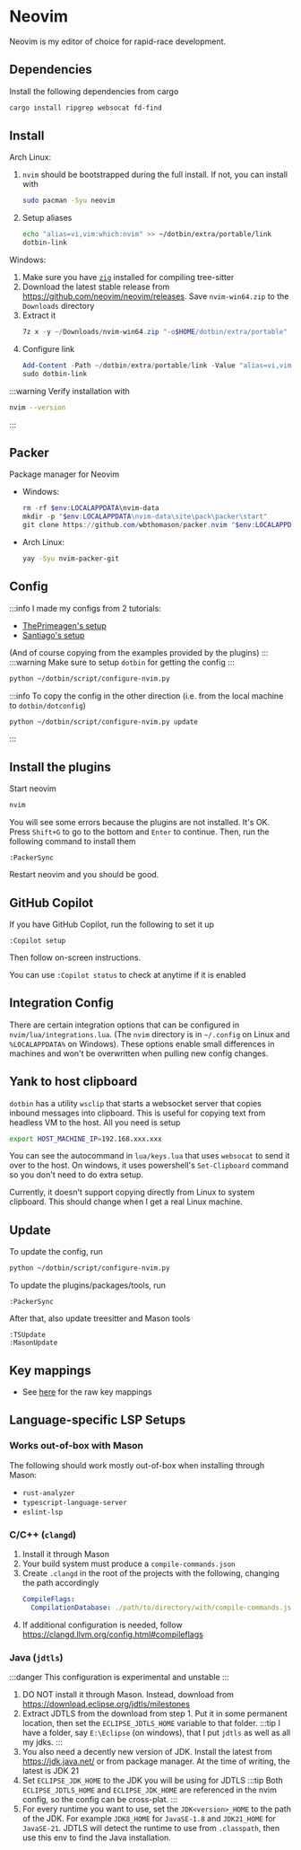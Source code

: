 # Neovim
Neovim is my editor of choice for rapid-race development.

## Dependencies
Install the following dependencies from cargo
```bash
cargo install ripgrep websocat fd-find
```

## Install
Arch Linux:
   1. `nvim` should be bootstrapped during the full install. If not, you can install with
      ```bash
      sudo pacman -Syu neovim
      ```
   2. Setup aliases
      ```bash
      echo "alias=vi,vim:which:nvim" >> ~/dotbin/extra/portable/link
      dotbin-link
      ```
Windows:
   1. Make sure you have [`zig`](../windows/zig.md) installed for compiling tree-sitter
   2. Download the latest stable release from https://github.com/neovim/neovim/releases.
      Save `nvim-win64.zip` to the `Downloads` directory
   3. Extract it
      ```powershell
      7z x -y ~/Downloads/nvim-win64.zip "-o$HOME/dotbin/extra/portable"
   4. Configure link
      ```powershell
      Add-Content -Path ~/dotbin/extra/portable/link -Value "alias=vi,vim:shim:nvim-win64/bin/nvim.exe`nshim:nvim-win64/bin/win32yank.exe`nshim:nvim-win64/bin/xxd.exe"
      sudo dotbin-link
      ```
:::warning
Verify installation with
```bash
nvim --version
```
:::

## Packer
Package manager for Neovim
- Windows:
   ```powershell
   rm -rf $env:LOCALAPPDATA\nvim-data
   mkdir -p "$env:LOCALAPPDATA\nvim-data\site\pack\packer\start"
   git clone https://github.com/wbthomason/packer.nvim "$env:LOCALAPPDATA\nvim-data\site\pack\packer\start\packer.nvim"
   ```
- Arch Linux:
   ```bash
   yay -Syu nvim-packer-git
   ```

## Config
:::info
I made my configs from 2 tutorials:
- [ThePrimeagen's setup](https://www.youtube.com/watch?v=w7i4amO_zaE)
- [Santiago's setup](https://rsdlt.github.io/posts/rust-nvim-ide-guide-walkthrough-development-debug/)

(And of course copying from the examples provided by the plugins)
:::
:::warning
Make sure to setup `dotbin` for getting the config
:::

```bash
python ~/dotbin/script/configure-nvim.py
```
:::info
To copy the config in the other direction (i.e. from the local machine to `dotbin/dotconfig`)
```bash
python ~/dotbin/script/configure-nvim.py update
```
:::

## Install the plugins
Start neovim
```bash
nvim
```
You will see some errors because the plugins are not installed. It's OK. 
Press `Shift+G` to go to the bottom and `Enter` to continue. Then,
run the following command to install them
```vim
:PackerSync
```
Restart neovim and you should be good.

## GitHub Copilot
If you have GitHub Copilot, run the following to set it up
```vim
:Copilot setup
```
Then follow on-screen instructions.

You can use `:Copilot status` to check at anytime if it is enabled

## Integration Config
There are certain integration options that can be configured in `nvim/lua/integrations.lua`. 
(The `nvim` directory is in `~/.config` on Linux and `%LOCALAPPDATA%` on Windows). These options
enable small differences in machines and won't be overwritten when pulling new config changes.

## Yank to host clipboard
`dotbin` has a utility `wsclip` that starts a websocket server that copies inbound messages into clipboard.
This is useful for copying text from headless VM to the host. All you need is setup
```bash
export HOST_MACHINE_IP=192.168.xxx.xxx
```

You can see the autocommand in `lua/keys.lua` that uses `websocat` to send it over to the host. On windows, it uses powershell's `Set-Clipboard` command so you don't need to do extra setup.

Currently, it doesn't support copying directly from Linux to system clipboard. This should change when I get a real Linux machine.

## Update
To update the config, run
```bash
python ~/dotbin/script/configure-nvim.py
```

To update the plugins/packages/tools, run
```
:PackerSync
```
After that, also update treesitter and Mason tools
```
:TSUpdate
:MasonUpdate
```

## Key mappings
- See [here](https://github.com/Pistonite/dotbin/blob/main/dotconfig/nvim/lua/keys.lua) for the raw key mappings

## Language-specific LSP Setups
### Works out-of-box with Mason
The following should work mostly out-of-box when installing through Mason:
- `rust-analyzer`
- `typescript-language-server`
- `eslint-lsp`

### C/C++ (`clangd`)
1. Install it through Mason
2. Your build system must produce a `compile-commands.json`
3. Create `.clangd` in the root of the projects with the following, changing the path accordingly
   ```yaml
   CompileFlags:
     CompilationDatabase: ./path/to/directory/with/compile-commands.json
   ```
4. If additional configuration is needed, follow https://clangd.llvm.org/config.html#compileflags

### Java (`jdtls`)
:::danger
This configuration is experimental and unstable
:::
1. DO NOT install it through Mason. Instead, download from https://download.eclipse.org/jdtls/milestones
2. Extract JDTLS from the download from step 1. Put it in some permanent location, then set the `ECLIPSE_JDTLS_HOME` variable to
that folder.
:::tip
I have a folder, say `E:\Eclipse` (on windows), that I put `jdtls` as well as all my jdks.
:::
3. You also need a decently new version of JDK. Install the latest from https://jdk.java.net/ or from package manager.
   At the time of writing, the latest is JDK 21
4. Set `ECLIPSE_JDK_HOME` to the JDK you will be using for JDTLS
:::tip
Both `ECLIPSE_JDTLS_HOME` and `ECLIPSE_JDK_HOME` are referenced in the nvim config, so the config can be cross-plat.
:::
5. For every runtime you want to use, set the `JDK<version>_HOME` to the path of the JDK. For example `JDK8_HOME` for `JavaSE-1.8` and
`JDK21_HOME` for `JavaSE-21`. JDTLS will detect the runtime to use from `.classpath`, then use this env to find the Java installation.
